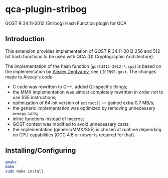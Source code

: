 # qca-plugin-stribog

GOST R 34.11-2012 (Stribog) Hash Function plugin for QCA

## Introduction

This extension provides implementation of GOST R 34.11-2012 256 and 512 bit hash functions to be used with QCA (Qt Cryptographic Architecture).

The implementation of the hash function (`gost3411-2012-*.cpp`) is based on the implementation by [Alexey Degtyarev](https://www.streebog.net/en/), see `LICENSE.gost`.
The changes made to Alexey's code:
  * C code was rewritten to C++, added Qt-specific things;
  * the MMX implementation was almost completely rewritten in order not to use SSE instructions;
  * optimization of 64-bit version of `extract()` — gained extra 0.7 MB/s;
  * the generic implementation was optimized by removing unnecessary `memcpy` calls;
  * inline functions instead of macros;
  * GOST context was modified to avoid unnecessary casts;
  * the implementation (generic/MMX/SSE) is chosen at runtime depending on CPU capabilities (GCC 4.6 or newer is required for that).

## Installing/Configuring

```bash
qmake
make
sudo make install
```
